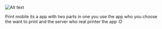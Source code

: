 ![Alt text](http://s1.postimg.org/838pe2kvj/print_Mobile_Logo.png "Print Mobile")


Print mobile its a app with two parts in one you use the app who you choose the want  to print and the server who real printer the app :D
